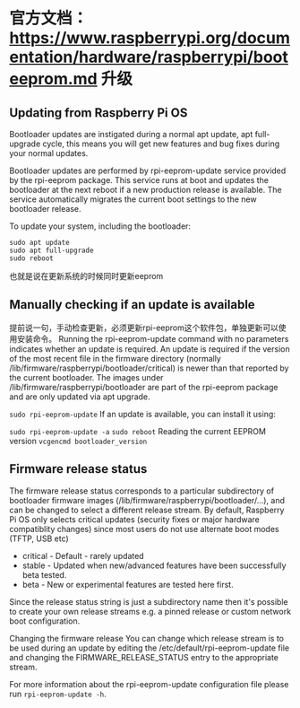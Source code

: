 官方文档：https://www.raspberrypi.org/documentation/hardware/raspberrypi/booteeprom.md
升级
==
Updating from Raspberry Pi OS
--
Bootloader updates are instigated during a normal apt update, apt full-upgrade cycle, this means you will get new features and bug fixes during your normal updates.

Bootloader updates are performed by rpi-eeprom-update service provided by the rpi-eeprom package. This service runs at boot and updates the bootloader at the next reboot if a new production release is available. The service automatically migrates the current boot settings to the new bootloader release.

To update your system, including the bootloader:

```
sudo apt update
sudo apt full-upgrade
sudo reboot
```
也就是说在更新系统的时候同时更新eeprom

Manually checking if an update is available
--
提前说一句，手动检查更新，必须更新rpi-eeprom这个软件包，单独更新可以使用安装命令。
Running the rpi-eeprom-update command with no parameters indicates whether an update is required. An update is required if the version of the most recent file in the firmware directory (normally /lib/firmware/raspberrypi/bootloader/critical) is newer than that reported by the current bootloader. The images under /lib/firmware/raspberrypi/bootloader are part of the rpi-eeprom package and are only updated via apt upgrade.

`sudo rpi-eeprom-update`
If an update is available, you can install it using:

`sudo rpi-eeprom-update -a`
`sudo reboot`
Reading the current EEPROM version
`vcgencmd bootloader_version`

Firmware release status
--
The firmware release status corresponds to a particular subdirectory of bootloader firmware images (/lib/firmware/raspberrypi/bootloader/...), and can be changed to select a different release stream. By default, Raspberry Pi OS only selects critical updates (security fixes or major hardware compatiblity changes) since most users do not use alternate boot modes (TFTP, USB etc)

* critical - Default - rarely updated
* stable - Updated when new/advanced features have been successfully beta tested.
* beta - New or experimental features are tested here first.

Since the release status string is just a subdirectory name then it's possible to create your own release streams e.g. a pinned release or custom network boot configuration.

Changing the firmware release
You can change which release stream is to be used during an update by editing the /etc/default/rpi-eeprom-update file and changing the FIRMWARE_RELEASE_STATUS entry to the appropriate stream.

For more information about the rpi-eeprom-update configuration file please run `rpi-eeprom-update -h`.
